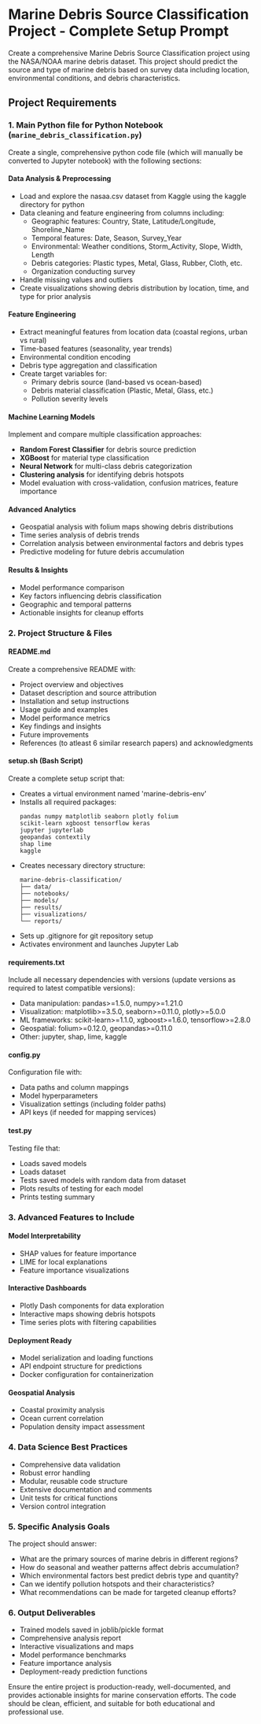 # Marine Debris Source Classification Project - Complete Setup Prompt

Create a comprehensive Marine Debris Source Classification project using the NASA/NOAA marine debris dataset. This project should predict the source and type of marine debris based on survey data including location, environmental conditions, and debris characteristics.

## Project Requirements

### 1. Main Python file for Python Notebook (`marine_debris_classification.py`)
Create a single, comprehensive python code file (which will manually be converted to Jupyter notebook) with the following sections:

#### Data Analysis & Preprocessing
- Load and explore the nasaa.csv dataset from Kaggle using the kaggle directory for python
- Data cleaning and feature engineering from columns including:
  - Geographic features: Country, State, Latitude/Longitude, Shoreline_Name
  - Temporal features: Date, Season, Survey_Year
  - Environmental: Weather conditions, Storm_Activity, Slope, Width, Length
  - Debris categories: Plastic types, Metal, Glass, Rubber, Cloth, etc.
  - Organization conducting survey
- Handle missing values and outliers
- Create visualizations showing debris distribution by location, time, and type for prior analysis

#### Feature Engineering
- Extract meaningful features from location data (coastal regions, urban vs rural)
- Time-based features (seasonality, year trends)
- Environmental condition encoding
- Debris type aggregation and classification
- Create target variables for:
  - Primary debris source (land-based vs ocean-based)
  - Debris material classification (Plastic, Metal, Glass, etc.)
  - Pollution severity levels

#### Machine Learning Models
Implement and compare multiple classification approaches:
- **Random Forest Classifier** for debris source prediction
- **XGBoost** for material type classification
- **Neural Network** for multi-class debris categorization
- **Clustering analysis** for identifying debris hotspots
- Model evaluation with cross-validation, confusion matrices, feature importance

#### Advanced Analytics
- Geospatial analysis with folium maps showing debris distributions
- Time series analysis of debris trends
- Correlation analysis between environmental factors and debris types
- Predictive modeling for future debris accumulation

#### Results & Insights
- Model performance comparison
- Key factors influencing debris classification
- Geographic and temporal patterns
- Actionable insights for cleanup efforts

### 2. Project Structure & Files

#### README.md
Create a comprehensive README with:
- Project overview and objectives
- Dataset description and source attribution
- Installation and setup instructions
- Usage guide and examples
- Model performance metrics
- Key findings and insights
- Future improvements
- References (to atleast 6 similar research papers) and acknowledgments

#### setup.sh (Bash Script)
Create a complete setup script that:
- Creates a virtual environment named 'marine-debris-env'
- Installs all required packages:
  ```
  pandas numpy matplotlib seaborn plotly folium
  scikit-learn xgboost tensorflow keras
  jupyter jupyterlab
  geopandas contextily
  shap lime
  kaggle
  ```
- Creates necessary directory structure:
  ```
  marine-debris-classification/
  ├── data/
  ├── notebooks/
  ├── models/
  ├── results/
  ├── visualizations/
  └── reports/
  ```
- Sets up .gitignore for git repository setup
- Activates environment and launches Jupyter Lab

#### requirements.txt
Include all necessary dependencies with versions (update versions as required to latest compatible versions):
- Data manipulation: pandas>=1.5.0, numpy>=1.21.0
- Visualization: matplotlib>=3.5.0, seaborn>=0.11.0, plotly>=5.0.0
- ML frameworks: scikit-learn>=1.1.0, xgboost>=1.6.0, tensorflow>=2.8.0
- Geospatial: folium>=0.12.0, geopandas>=0.11.0
- Other: jupyter, shap, lime, kaggle

#### config.py
Configuration file with:
- Data paths and column mappings
- Model hyperparameters
- Visualization settings (including folder paths)
- API keys (if needed for mapping services)

#### test.py
Testing file that:
- Loads saved models
- Loads dataset
- Tests saved models with random data from dataset
- Plots results of testing for each model
- Prints testing summary

### 3. Advanced Features to Include

#### Model Interpretability
- SHAP values for feature importance
- LIME for local explanations
- Feature importance visualizations

#### Interactive Dashboards
- Plotly Dash components for data exploration
- Interactive maps showing debris hotspots
- Time series plots with filtering capabilities

#### Deployment Ready
- Model serialization and loading functions
- API endpoint structure for predictions
- Docker configuration for containerization

#### Geospatial Analysis
- Coastal proximity analysis
- Ocean current correlation
- Population density impact assessment

### 4. Data Science Best Practices
- Comprehensive data validation
- Robust error handling
- Modular, reusable code structure
- Extensive documentation and comments
- Unit tests for critical functions
- Version control integration

### 5. Specific Analysis Goals
The project should answer:
- What are the primary sources of marine debris in different regions?
- How do seasonal and weather patterns affect debris accumulation?
- Which environmental factors best predict debris type and quantity?
- Can we identify pollution hotspots and their characteristics?
- What recommendations can be made for targeted cleanup efforts?

### 6. Output Deliverables
- Trained models saved in joblib/pickle format
- Comprehensive analysis report
- Interactive visualizations and maps
- Model performance benchmarks
- Feature importance analysis
- Deployment-ready prediction functions

Ensure the entire project is production-ready, well-documented, and provides actionable insights for marine conservation efforts. The code should be clean, efficient, and suitable for both educational and professional use.